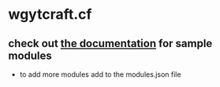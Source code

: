 # wgytcraft.cf
## check out [the documentation](https://documentation.wgyt.tk/wgytcraft.cf/#modules) for sample modules
- to add more modules add to the modules.json file